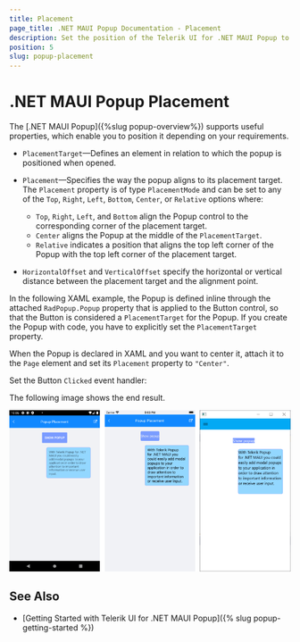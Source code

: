 ```yaml
---
title: Placement
page_title: .NET MAUI Popup Documentation - Placement
description: Set the position of the Telerik UI for .NET MAUI Popup to the top, right, left, or bottom of the screen, center it or locate it in relation to another UI element.
position: 5
slug: popup-placement
---
```


# .NET MAUI Popup Placement

The [.NET MAUI Popup]({%slug popup-overview%}) supports useful properties, which enable you to position it depending on your requirements.

* `PlacementTarget`&mdash;Defines an element in relation to which the popup is positioned when opened.

* `Placement`&mdash;Specifies the way the popup aligns to its placement target. The `Placement` property is of type `PlacementMode` and can be set to any of the `Top`, `Right`, `Left`, `Bottom`, `Center`, or `Relative` options where:
	* `Top`, `Right`, `Left`, and `Bottom` align the Popup control to the corresponding corner of the placement target.
	* `Center` aligns the Popup at the middle of the `PlacementTarget`.
	* `Relative` indicates a position that aligns the top left corner of the Popup with the top left corner of the placement target.

* `HorizontalOffset` and `VerticalOffset` specify the horizontal or vertical distance between the placement target and the alignment point.  

In the following XAML example, the Popup is defined inline through the attached `RadPopup.Popup` property that is applied to the Button control, so that the Button is considered a `PlacementTarget` for the Popup. If you create the Popup with code, you have to explicitly set the `PlacementTarget` property.

When the Popup is declared in XAML and you want to center it, attach it to the `Page` element and set its `Placement` property to `"Center"`.

<snippet id='popup-features-placement' />

Set the Button `Clicked` event handler:

<snippet id=' popup-features-placement-event' />

The following image shows the end result.

![.NET MAUI Popup Placement](images/popup_features_placement.png)

## See Also

- [Getting Started with Telerik UI for .NET MAUI Popup]({% slug popup-getting-started %})
